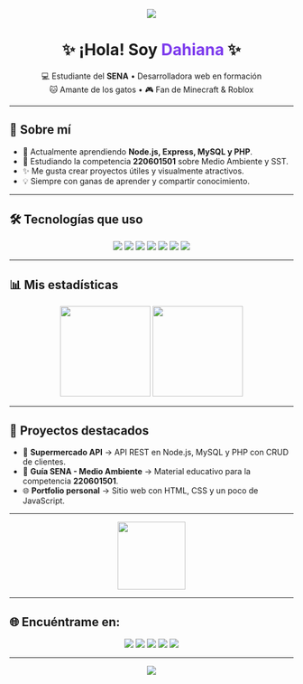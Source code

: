 <!-- Encabezado con un banner animado -->
<p align="center">
  <img src="https://capsule-render.vercel.app/api?type=waving&color=7c3aed&height=150&section=header" />
</p>

<h1 align="center">✨ ¡Hola! Soy <span style="color:#7c3aed">Dahiana</span> ✨</h1>

<p align="center">
  💻 Estudiante del <b>SENA</b> • Desarrolladora web en formación <br>
  🐱 Amante de los gatos • 🎮 Fan de Minecraft & Roblox
</p>

---

## 🚀 Sobre mí
- 🌱 Actualmente aprendiendo **Node.js, Express, MySQL y PHP**.  
- 📘 Estudiando la competencia **220601501** sobre Medio Ambiente y SST.  
- ✨ Me gusta crear proyectos útiles y visualmente atractivos.  
- 💡 Siempre con ganas de aprender y compartir conocimiento.  

---

## 🛠️ Tecnologías que uso
<p align="center">
  <img src="https://img.shields.io/badge/HTML5-E34F26?logo=html5&logoColor=white&style=for-the-badge" />
  <img src="https://img.shields.io/badge/CSS3-1572B6?logo=css3&logoColor=white&style=for-the-badge" />
  <img src="https://img.shields.io/badge/JavaScript-F7DF1E?logo=javascript&logoColor=black&style=for-the-badge" />
  <img src="https://img.shields.io/badge/Node.js-339933?logo=node.js&logoColor=white&style=for-the-badge" />
  <img src="https://img.shields.io/badge/MySQL-4479A1?logo=mysql&logoColor=white&style=for-the-badge" />
  <img src="https://img.shields.io/badge/PHP-777BB4?logo=php&logoColor=white&style=for-the-badge" />
  <img src="https://img.shields.io/badge/GitHub-181717?logo=github&logoColor=white&style=for-the-badge" />
</p>

---

## 📊 Mis estadísticas
<p align="center">
  <img src="https://github-readme-stats.vercel.app/api?username=TU_USUARIO&show_icons=true&theme=radical" height="160" />
  <img src="https://github-readme-stats.vercel.app/api/top-langs/?username=TU_USUARIO&layout=compact&theme=radical" height="160" />
</p>

---

## 📌 Proyectos destacados
- 🛒 **Supermercado API** → API REST en Node.js, MySQL y PHP con CRUD de clientes.  
- 📗 **Guía SENA - Medio Ambiente** → Material educativo para la competencia **220601501**.  
- 🌐 **Portfolio personal** → Sitio web con HTML, CSS y un poco de JavaScript.  

---

<p align="center">
  <img src="https://media.giphy.com/media/JIX9t2j0ZTN9S/giphy.gif" width="120" />
</p>

---

## 🌐 Encuéntrame en:
<p align="center">
  <a href="mailto:Minsshijoo@gmail.com"><img src="https://img.shields.io/badge/Correo-EA4335?style=for-the-badge&logo=gmail&logoColor=white" /></a>
  <a href="https://github.com/dahiana200"><img src="https://img.shields.io/badge/GitHub-100000?style=for-the-badge&logo=github&logoColor=white" /></a>
  <a href="https://facebook.com/profile.php?id=100089891221509"><img src="https://img.shields.io/badge/Facebook-1877F2?style=for-the-badge&logo=facebook&logoColor=white" /></a>
  <a href="https://www.instagram.com/damdam_dmi/"><img src="https://img.shields.io/badge/Instagram-E4405F?style=for-the-badge&logo=instagram&logoColor=white" /></a>
  <a href="https://twitter.com/@Daydamdam"><img src="https://img.shields.io/badge/Twitter-1DA1F2?style=for-the-badge&logo=twitter&logoColor=white" /></a>
</p>

---

<p align="center">
  <img src="https://capsule-render.vercel.app/api?type=waving&color=7c3aed&height=150&section=footer" />
</p>

